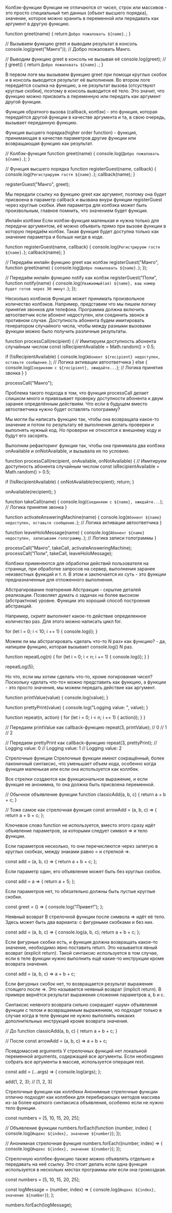 Колбэк-функции
Функции не отличаются от чисел, строк или массивов - это просто специальный тип данных (объект высшего порядка), значение, которое можно хранить в переменной или передавать как аргумент в другую функцию.

function greet(name) {
  return `Добро пожаловать ${name}.`;
}

// Вызываем функцию greet и выводим результат в консоль
console.log(greet("Манго")); // Добро пожаловать Манго.

// Выводим функцию greet в консоль не вызывая её
console.log(greet); // ƒ greet() { return `Добро пожаловать ${name}.`; }

В первом логе мы вызываем функцию greet при помощи круглых скобок и в консоль выводится результат её выполнения. Во втором логе передаётся ссылка на функцию, а не результат вызова (отсуствуют круглые скобки), поэтому в консоль выводится её тело. Это значит, что функцию можно присвоить в переменную или передать как аргумент другой функции.

Функция обратного вызова (callback, колбэк) - это функция, которая передаётся другой функции в качестве аргумента и та, в свою очередь, вызывает переданную функцию.

Функция высшего порядка(higher order function) - функция, принимающая в качестве параметров другие функции или возвращающая функцию как результат.

// Колбэк-функция
function greet(name) {
  console.log(`Добро пожаловать ${name}.`);
}

// Функция высшего порядка
function registerGuest(name, callback) {
  console.log(`Регистрируем гостя ${name}.`);
  callback(name);
}

registerGuest("Манго", greet);

Мы передали ссылку на функцию greet как аргумент, поэтому она будет присвоена в параметр callback и вызвана внури функции registerGuest через круглые скобки. Имя параметра для колбэка может быть произвольным, главное помнить, что значением будет функция.

Инлайн колбэки
Если колбэк-функция маленькая и нужна только для передачи аргументом, её можно объявить прямо при вызове функции в которую передаём колбэк. Такая функция будет доступна только как значение параметра и больше нигде в коде.

function registerGuest(name, callback) {
  console.log(`Регистрируем гостя ${name}.`);
  callback(name);
}

// Передаём инлайн функцию greet как колбэк
registerGuest("Манго", function greet(name) {
  console.log(`Добро пожаловать ${name}.`);
});

// Передаём инлайн функцию notify как колбэк
registerGuest("Поли", function notify(name) {
  console.log(`Уважаемый(ая) ${name}, ваш номер будет готов через 30 минут.`);
});

Несколько колбэков
Функция может принимать произвольное количество колбэков. Например, представим что мы пишем логику принятия звонков для телефона. Программа должна включить автоответчик если абонент недоступен, или соединить звонок в противном случае. Доступность абонента будем имитировать генератором случайного числа, чтобы между разными вызовами функции можно было получить различные результаты.

function processCall(recipient) {
  // Имитируем доступность абонента случайным числом
  const isRecipientAvailable = Math.random() > 0.5;

  if (!isRecipientAvailable) {
    console.log(`Абонент ${recipient} недоступен, оставьте сообщение.`);
    // Логика активации автоответчика
  } else {
    console.log(`Соединяем с ${recipient}, ожидайте...`);
    // Логика принятия звонка
  }
}

processCall("Манго");

Проблема такого подхода в том, что функция processCall делает слишком много и привязывает проверку доступности абонента к двум заранее определённым действиям. Что если в будущем вместо автоответчика нужно будет оставлять голограмму?

Мы могли бы написать функцию так, чтобы она возвращала какое-то значение и потом по результату её выполнения делать проверки и выполнять нужный код. Но проверки не относятся к внешнему коду и будут его засорять.

Выполним рефакторинг функции так, чтобы она принимала два колбэка onAvailable и onNotAvailable, и вызывала их по условию.

function processCall(recipient, onAvailable, onNotAvailable) {
  // Имитируем доступность абонента случайным числом
  const isRecipientAvailable = Math.random() > 0.5;

  if (!isRecipientAvailable) {
    onNotAvailable(recipient);
    return;
  }

  onAvailable(recipient);
}

function takeCall(name) {
  console.log(`Соединяем с ${name}, ожидайте...`);
  // Логика принятия звонка
}

function activateAnsweringMachine(name) {
  console.log(`Абонент ${name} недоступен, оставьте сообщение.`);
  // Логика активации автоответчика
}

function leaveHoloMessage(name) {
  console.log(`Абонент ${name} недоступен, записываем голограмму.`);
  // Логика записи голограммы
}

processCall("Манго", takeCall, activateAnsweringMachine);
processCall("Поли", takeCall, leaveHoloMessage);

Колбэки применяются для обработки действий пользователя на странице, при обработке запросов на сервер, выполнения заранее неизвестных функций и т. п. В этом и заключается их суть - это функции предназначенные для отложенного выполнения.

Абстрагирование повторения
Абстракция - скрытие деталей реализации. Позволяет думать о задачах на более высоком (абстрактном) уровне. Функции это хороший способ построения абстракций.

Например, скрипт выполняет какое-то действие определенное количество раз. Для этого можно написать цикл for.

for (let i = 0; i < 10; i += 1) {
  console.log(i);
}

Можем ли мы абстрагировать «делать что-то N раз» как функцию? - да, напишем функцию, которая вызывает console.log() N раз.

function repeatLog(n) {
  for (let i = 0; i < n; i += 1) {
    console.log(i);
  }
}

repeatLog(5);

Но что, если мы хотим сделать что-то, кроме логирования чисел? Поскольку «делать что-то» можно представить как функцию, а функции - это просто значения, мы можем передать действие как аргумент.

function printValue(value) {
  console.log(value);
}

function prettyPrint(value) {
  console.log("Logging value: ", value);
}

function repeat(n, action) {
  for (let i = 0; i < n; i += 1) {
    action(i);
  }
}

// Передаем printValue как callback-функцию
repeat(3, printValue);
// 0
// 1
// 2

// Передаем prettyPrint как callback-функцию
repeat(3, prettyPrint);
// Logging value: 0
// Logging value: 1
// Logging value: 2



Стрелочные функции
Стрелочные функции имеют сокращённый, более лаконичный синтаксис, что уменьшает объем кода, особенно когда функция маленькая или если она используется как коллбек.

Все стрелки создаются как функциональное выражение, и если функция не анонимна, то она должна быть присвоена переменной.

// Обычное объявление функции
function classicAdd(a, b, c) {
  return a + b + c;
}

// Тоже самое как стрелочная функция
const arrowAdd = (a, b, c) => {
  return a + b + c;
};

Ключевое слово function не используется, вместо этого сразу идёт объявление параметров, за которыми следует символ => и тело функции.

Если параметров несколько, то они перечисляются через запятую в круглых скобках, между знаками равно = и стрелкой =>.

const add = (a, b, c) => {
  return a + b + c;
};

Если параметр один, его объявление может быть без круглых скобок.

const add = a => {
  return a + 5;
};

Если параметров нет, то обязательно должны быть пустые круглые скобки.

const greet = () => {
  console.log("Привет!");
};

Неявный возврат
В стрелочной функции после символа => идёт её тело. Здесь может быть два варианта: с фигурными скобками и без них.

const add = (a, b, c) => {
  console.log(a, b, c);
  return a + b + c;
};

Если фигурные скобки есть, и функция должна возвращать какое-то значение, необходимо явно поставить return. Это называется явный возврат (explicit return). Такой синтаксис используется в том случае, если в теле функции нужно выполнить ещё какие-то инструкции кроме возврата значения.

const add = (a, b, c) => a + b + c;

Если фигурных скобок нет, то возвращается результат выражения стоящего после =>. Это называется неявный возврат (implicit return). В примере вернётся результат выражения сложения параметров a, b и c.

Синтаксис неявного возврата сильно сокращает «шум» объявления функции с телом и возвращаемым выражением, но подходит только в случае когда в теле функции не нужно выполнять никаких дополнительных инструкций кроме возврата значения.

// До
function classicAdd(a, b, c) {
  return a + b + c;
}

// После
const arrowAdd = (a, b, c) => a + b + c;

Псевдомассив arguments
У стрелочных функций нет локальной переменной arguments, содержащей все аргументы. Если необходимо собрать все аргументы в массив, используется операция rest.

const add = (...args) => {
  console.log(args);
};

add(1, 2, 3); // [1, 2, 3]

Стрелочные функции как коллбеки
Анонимные стрелочные функции отлично подходят как коллбеки для перебирающих методов массива из-за более краткого синтаксиса объявления, особенно если не нужно тело функции.

const numbers = [5, 10, 15, 20, 25];

// Объявление функции
numbers.forEach(function (number, index) {
  console.log(`Индекс ${index}, значение ${number}`);
});

// Анонимная стрелочная функция
numbers.forEach((number, index) => {
  console.log(`Индекс ${index}, значение ${number}`);
});

Стрелочную коллбек-функцию также можно объявлять отдельно и передавать на неё ссылку. Это стоит делать если одна функция используется в нескольих местах программы или если она громоздкая.

const numbers = [5, 10, 15, 20, 25];

const logMessage = (number, index) => {
  console.log(`Индекс ${index}, значение ${number}`);
};

numbers.forEach(logMessage);